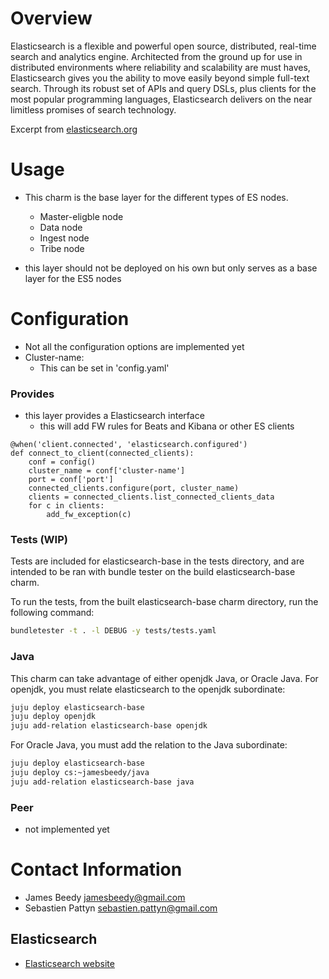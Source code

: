 # Overview

Elasticsearch is a flexible and powerful open source, distributed, real-time
search and analytics engine. Architected from the ground up for use in
distributed environments where reliability and scalability are must haves,
Elasticsearch gives you the ability to move easily beyond simple full-text
search. Through its robust set of APIs and query DSLs, plus clients for the
most popular programming languages, Elasticsearch delivers on the near
limitless promises of search technology.

Excerpt from [elasticsearch.org](http://www.elasticsearch.org/overview/ "Elasticsearch Overview")

# Usage

- This charm is the base layer for the different types of ES nodes.
    - Master-eligble node
    - Data node
    - Ingest node
    - Tribe node

- this layer should not be deployed on his own but only serves as a base layer for the ES5 nodes

# Configuration

- Not all the configuration options are implemented yet
- Cluster-name:
    - This can be set in 'config.yaml'

### Provides
- this layer provides a Elasticsearch interface
    - this will add FW rules for Beats and Kibana or other ES clients
```python3
@when('client.connected', 'elasticsearch.configured')
def connect_to_client(connected_clients):
    conf = config()
    cluster_name = conf['cluster-name']
    port = conf['port']
    connected_clients.configure(port, cluster_name)
    clients = connected_clients.list_connected_clients_data
    for c in clients:
        add_fw_exception(c)
```

### Tests (WIP)
Tests are included for elasticsearch-base in the tests directory,
and are intended to be ran with bundle tester on the build elasticsearch-base charm.

To run the tests, from the built elasticsearch-base charm directory, run the following command:
```bash
bundletester -t . -l DEBUG -y tests/tests.yaml 
```


### Java
This charm can take advantage of either openjdk Java, or Oracle Java.
For openjdk, you must relate elasticsearch to the openjdk subordinate:
```bash
juju deploy elasticsearch-base
juju deploy openjdk
juju add-relation elasticsearch-base openjdk
```

For Oracle Java, you must add the relation to the Java subordinate:
```bash
juju deploy elasticsearch-base
juju deploy cs:~jamesbeedy/java
juju add-relation elasticsearch-base java
```


### Peer
- not implemented yet

# Contact Information

- James Beedy <jamesbeedy@gmail.com>
- Sebastien Pattyn <sebastien.pattyn@gmail.com>

## Elasticsearch

- [Elasticsearch website](http://www.elasticsearch.org/)
